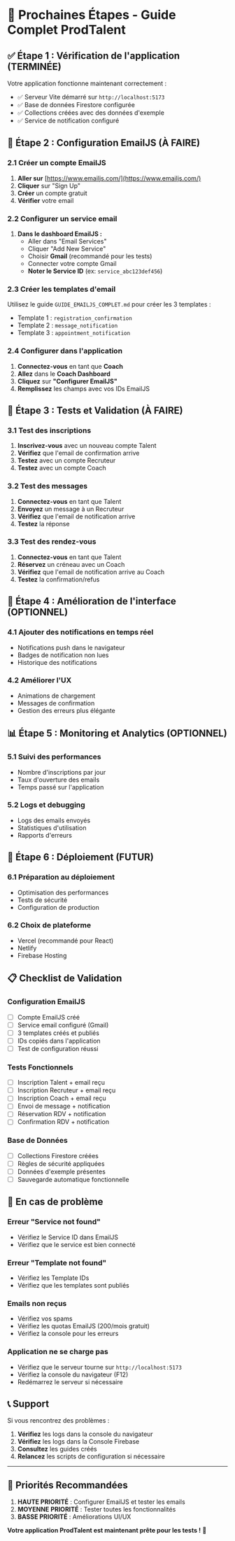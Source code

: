 # 🚀 Prochaines Étapes - Guide Complet ProdTalent

## ✅ **Étape 1 : Vérification de l'application** (TERMINÉE)

Votre application fonctionne maintenant correctement :
- ✅ Serveur Vite démarré sur `http://localhost:5173`
- ✅ Base de données Firestore configurée
- ✅ Collections créées avec des données d'exemple
- ✅ Service de notification configuré

## 📧 **Étape 2 : Configuration EmailJS** (À FAIRE)

### 2.1 Créer un compte EmailJS
1. **Aller sur** [https://www.emailjs.com/](https://www.emailjs.com/)
2. **Cliquer** sur "Sign Up"
3. **Créer** un compte gratuit
4. **Vérifier** votre email

### 2.2 Configurer un service email
1. **Dans le dashboard EmailJS :**
   - Aller dans "Email Services"
   - Cliquer "Add New Service"
   - Choisir **Gmail** (recommandé pour les tests)
   - Connecter votre compte Gmail
   - **Noter le Service ID** (ex: `service_abc123def456`)

### 2.3 Créer les templates d'email
Utilisez le guide `GUIDE_EMAILJS_COMPLET.md` pour créer les 3 templates :
- Template 1 : `registration_confirmation`
- Template 2 : `message_notification` 
- Template 3 : `appointment_notification`

### 2.4 Configurer dans l'application
1. **Connectez-vous** en tant que **Coach**
2. **Allez** dans le **Coach Dashboard**
3. **Cliquez** sur **"Configurer EmailJS"**
4. **Remplissez** les champs avec vos IDs EmailJS

## 🧪 **Étape 3 : Tests et Validation** (À FAIRE)

### 3.1 Test des inscriptions
1. **Inscrivez-vous** avec un nouveau compte Talent
2. **Vérifiez** que l'email de confirmation arrive
3. **Testez** avec un compte Recruteur
4. **Testez** avec un compte Coach

### 3.2 Test des messages
1. **Connectez-vous** en tant que Talent
2. **Envoyez** un message à un Recruteur
3. **Vérifiez** que l'email de notification arrive
4. **Testez** la réponse

### 3.3 Test des rendez-vous
1. **Connectez-vous** en tant que Talent
2. **Réservez** un créneau avec un Coach
3. **Vérifiez** que l'email de notification arrive au Coach
4. **Testez** la confirmation/refus

## 🎨 **Étape 4 : Amélioration de l'interface** (OPTIONNEL)

### 4.1 Ajouter des notifications en temps réel
- Notifications push dans le navigateur
- Badges de notification non lues
- Historique des notifications

### 4.2 Améliorer l'UX
- Animations de chargement
- Messages de confirmation
- Gestion des erreurs plus élégante

## 📊 **Étape 5 : Monitoring et Analytics** (OPTIONNEL)

### 5.1 Suivi des performances
- Nombre d'inscriptions par jour
- Taux d'ouverture des emails
- Temps passé sur l'application

### 5.2 Logs et debugging
- Logs des emails envoyés
- Statistiques d'utilisation
- Rapports d'erreurs

## 🔧 **Étape 6 : Déploiement** (FUTUR)

### 6.1 Préparation au déploiement
- Optimisation des performances
- Tests de sécurité
- Configuration de production

### 6.2 Choix de plateforme
- Vercel (recommandé pour React)
- Netlify
- Firebase Hosting

## 📋 **Checklist de Validation**

### Configuration EmailJS
- [ ] Compte EmailJS créé
- [ ] Service email configuré (Gmail)
- [ ] 3 templates créés et publiés
- [ ] IDs copiés dans l'application
- [ ] Test de configuration réussi

### Tests Fonctionnels
- [ ] Inscription Talent + email reçu
- [ ] Inscription Recruteur + email reçu
- [ ] Inscription Coach + email reçu
- [ ] Envoi de message + notification
- [ ] Réservation RDV + notification
- [ ] Confirmation RDV + notification

### Base de Données
- [ ] Collections Firestore créées
- [ ] Règles de sécurité appliquées
- [ ] Données d'exemple présentes
- [ ] Sauvegarde automatique fonctionnelle

## 🚨 **En cas de problème**

### Erreur "Service not found"
- Vérifiez le Service ID dans EmailJS
- Vérifiez que le service est bien connecté

### Erreur "Template not found"
- Vérifiez les Template IDs
- Vérifiez que les templates sont publiés

### Emails non reçus
- Vérifiez vos spams
- Vérifiez les quotas EmailJS (200/mois gratuit)
- Vérifiez la console pour les erreurs

### Application ne se charge pas
- Vérifiez que le serveur tourne sur `http://localhost:5173`
- Vérifiez la console du navigateur (F12)
- Redémarrez le serveur si nécessaire

## 📞 **Support**

Si vous rencontrez des problèmes :
1. **Vérifiez** les logs dans la console du navigateur
2. **Vérifiez** les logs dans la Console Firebase
3. **Consultez** les guides créés
4. **Relancez** les scripts de configuration si nécessaire

---

## 🎯 **Priorités Recommandées**

1. **HAUTE PRIORITÉ** : Configurer EmailJS et tester les emails
2. **MOYENNE PRIORITÉ** : Tester toutes les fonctionnalités
3. **BASSE PRIORITÉ** : Améliorations UI/UX

**Votre application ProdTalent est maintenant prête pour les tests !** 🚀
